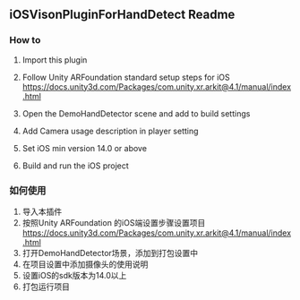 ## iOSVisonPluginForHandDetect Readme
### How to 
1. Import this plugin 
2. Follow Unity ARFoundation standard setup steps for iOS 
 https://docs.unity3d.com/Packages/com.unity.xr.arkit@4.1/manual/index.html

5. Open the DemoHandDetector scene and add to build settings
6. Add Camera usage description in player setting
7. Set iOS min version 14.0 or above
8. Build and run the iOS project 

### 如何使用
1. 导入本插件
2. 按照Unity ARFoundation 的iOS端设置步骤设置项目
 https://docs.unity3d.com/Packages/com.unity.xr.arkit@4.1/manual/index.html
4. 打开DemoHandDetector场景，添加到打包设置中
5. 在项目设置中添加摄像头的使用说明
6. 设置iOS的sdk版本为14.0以上
7. 打包运行项目
